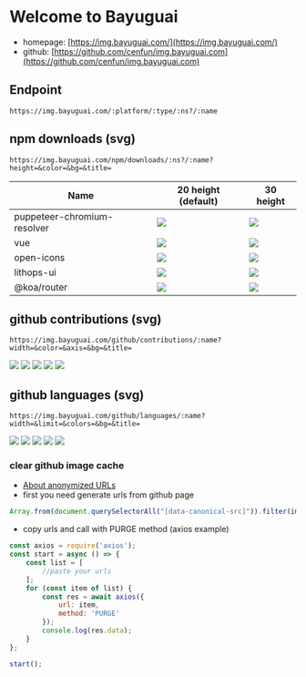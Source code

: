 # Welcome to Bayuguai 
- homepage: [https://img.bayuguai.com/](https://img.bayuguai.com/)
- github: [https://github.com/cenfun/img.bayuguai.com](https://github.com/cenfun/img.bayuguai.com)
## Endpoint
```
https://img.bayuguai.com/:platform/:type/:ns?/:name
```
## npm downloads (svg)
```
https://img.bayuguai.com/npm/downloads/:ns?/:name?height=&color=&bg=&title=
```


|Name|20 height (default)|30 height|
|---|----|-----|
|puppeteer-chromium-resolver|![](https://img.bayuguai.com/npm/downloads/puppeteer-chromium-resolver)|![](https://img.bayuguai.com/npm/downloads/puppeteer-chromium-resolver?height=30)|
|vue|![](https://img.bayuguai.com/npm/downloads/vue)|![](https://img.bayuguai.com/npm/downloads/vue?height=30)|
|open-icons|![](https://img.bayuguai.com/npm/downloads/open-icons?title=downloads:{total})|![](https://img.bayuguai.com/npm/downloads/open-icons?height=30)|
|lithops-ui|![](https://img.bayuguai.com/npm/downloads/lithops-ui)|![](https://img.bayuguai.com/npm/downloads/lithops-ui?height=30)|
|@koa/router|![](https://img.bayuguai.com/npm/downloads/@koa/router)|![](https://img.bayuguai.com/npm/downloads/@koa/router?height=30)|

## github contributions (svg)
```
https://img.bayuguai.com/github/contributions/:name?width=&color=&axis=&bg=&title=
```
![](https://img.bayuguai.com/github/contributions/cenfun)
![](https://img.bayuguai.com/github/contributions/ruanyf)
![](https://img.bayuguai.com/github/contributions/yyx990803?width=380&title={name}%20contributions:%20{total})
![](https://img.bayuguai.com/github/contributions/tj?width=700)
![](https://img.bayuguai.com/github/contributions/ro)
## github languages (svg)
```
https://img.bayuguai.com/github/languages/:name?width=&limit=&colors=&bg=&title=
```
![](https://img.bayuguai.com/github/languages/cenfun)
![](https://img.bayuguai.com/github/languages/ruanyf)
![](https://img.bayuguai.com/github/languages/yyx990803?width=380&title={name}%20used%20languages:%20{total})
![](https://img.bayuguai.com/github/languages/tj?width=700)
![](https://img.bayuguai.com/github/languages/ro)


### clear github image cache
- [About anonymized URLs](https://docs.github.com/en/authentication/keeping-your-account-and-data-secure/about-anonymized-urls)
- first you need generate urls from github page
```js
Array.from(document.querySelectorAll("[data-canonical-src]")).filter(img=>img.getAttribute('data-canonical-src').startsWith("https://img.bayuguai.com")).map(img=>img.src)
```
- copy urls and call with PURGE method (axios example)
```js
const axios = require('axios');
const start = async () => {
    const list = [
        //paste your urls
    ];
    for (const item of list) {
        const res = await axios({
            url: item,
            method: 'PURGE'
        });
        console.log(res.data);
    }
};

start();
```